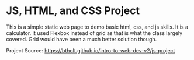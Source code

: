# JS, HTML, and CSS Project
This is a simple static web page to demo basic html, css, and js skills. It is a calculator. It used Flexbox instead of grid as that is what the class largely covered. Grid would have been a much better solution though.

Project Source: https://btholt.github.io/intro-to-web-dev-v2/js-project
